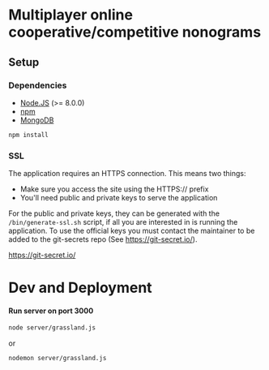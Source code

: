 # Multiplayer online cooperative/competitive nonograms

## Setup

### Dependencies

 - [Node.JS](https://nodejs.org/en/download) (>= 8.0.0)
 - [npm](https://docs.npmjs.com/getting-started/installing-node)
 - [MongoDB](https://docs.mongodb.com/manual/installation)

```bash
npm install
```

### SSL

The application requires an HTTPS connection. This means two things:

* Make sure you access the site using the HTTPS:// prefix
* You'll need public and private keys to serve the application

For the public and private keys, they can be generated with the
`/bin/generate-ssl.sh` script, if all you are interested in is running
the application. To use the official keys you must contact the maintainer
to be added to the git-secrets repo (See https://git-secret.io/).

https://git-secret.io/

# Dev and Deployment

#### Run server on port 3000

```bash
node server/grassland.js
```

or 

```bash
nodemon server/grassland.js
```
